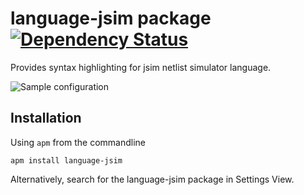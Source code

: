# language-jsim package [![Dependency Status](https://david-dm.org/tjjjwxzq/language-jsim.svg)](https://david-dm.org/tjjjwxzq/language-jsim)

Provides syntax highlighting for jsim netlist simulator language.

![Sample configuration](https://github.com/tjjjwxzq/language-jsim/blob/master/sample.PNG)

## Installation
Using `apm` from the commandline
```
apm install language-jsim
```
Alternatively, search for the language-jsim package in Settings View.
